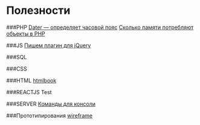 # Полезности

###PHP
[Dater — определяет часовой пояс](https://habrahabr.ru/post/173693/)
[Сколько памяти потребляют объекты в PHP](https://habrahabr.ru/post/161629/)

###JS
[Пишем плагин для jQuery](https://habrahabr.ru/post/158235/)

###SQL


###CSS


###HTML
[htmlbook](http://htmlbook.ru/)

###REACTJS
Test

###SERVER
[Команды для консоли](http://putty.org.ru/articles/unix-linux-ref.html)

###Прототипирования
[wireframe](https://wireframe.cc/)
